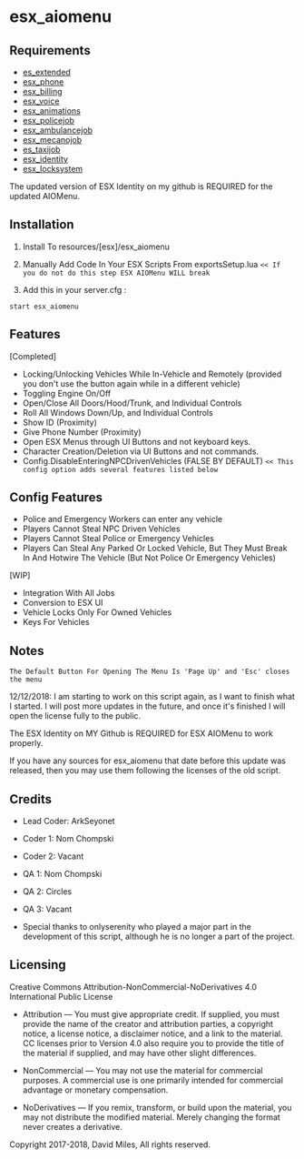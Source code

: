 # esx_aiomenu

## Requirements
* [es_extended](https://github.com/ESX-Org/es_extended)
* [esx_phone](https://github.com/ESX-Org/esx_phone)
* [esx_billing](https://github.com/ESX-Org/esx_billing)
* [esx_voice](https://github.com/ESX-Org/esx_voice)
* [esx_animations](https://github.com/ESX-Org/esx_animations)
* [esx_policejob](https://github.com/ESX-Org/esx_policejob)
* [esx_ambulancejob](https://github.com/ESX-Org/esx_ambulancejob)
* [esx_mecanojob](https://github.com/ESX-Org/esx_mecanojob)
* [es_taxijob](https://github.com/ESX-Org/esx_taxijob)
* [esx_identity](https://github.com/ArkSeyonet/esx_identity)
* [esx_locksystem](https://github.com/ArkSeyonet/esx_locksystem)

The updated version of ESX Identity on my github is REQUIRED for the updated AIOMenu.

## Installation

1) Install To resources/[esx]/esx_aiomenu

2) Manually Add Code In Your ESX Scripts From exportsSetup.lua
`<< If you do not do this step ESX AIOMenu WILL break`

3) Add this in your server.cfg :
```
start esx_aiomenu
```

## Features
[Completed]
* Locking/Unlocking Vehicles While In-Vehicle and Remotely (provided you don't use the button again while in a different vehicle)
* Toggling Engine On/Off
* Open/Close All Doors/Hood/Trunk, and Individual Controls
* Roll All Windows Down/Up, and Individual Controls
* Show ID (Proximity)
* Give Phone Number (Proximity)
* Open ESX Menus through UI Buttons and not keyboard keys.
* Character Creation/Deletion via UI Buttons and not commands.
* Config.DisableEnteringNPCDrivenVehicles (FALSE BY DEFAULT)
`<< This config option adds several features listed below`

## Config Features
* Police and Emergency Workers can enter any vehicle
* Players Cannot Steal NPC Driven Vehicles
* Players Cannot Steal Police or Emergency Vehicles
* Players Can Steal Any Parked Or Locked Vehicle, But They Must Break In And Hotwire The Vehicle (But Not Police Or Emergency Vehicles)

[WIP]
* Integration With All Jobs
* Conversion to ESX UI
* Vehicle Locks Only For Owned Vehicles
* Keys For Vehicles

## Notes
`The Default Button For Opening The Menu Is 'Page Up' and 'Esc' closes the menu`

12/12/2018: I am starting to work on this script again, as I want to finish what I started. I will post more updates in the future, and once it's finished I will open the license fully to the public.

The ESX Identity on MY Github is REQUIRED for ESX AIOMenu to work properly.

If you have any sources for esx_aiomenu that date before this update was released, then you may use them following the licenses of the old script.

## Credits
* Lead Coder: ArkSeyonet
* Coder 1: Nom Chompski
* Coder 2: Vacant
* QA 1: Nom Chompski
* QA 2: Circles
* QA 3: Vacant

* Special thanks to onlyserenity who played a major part in the development of this script, although he is no longer a part of the project.

## Licensing

Creative Commons Attribution-NonCommercial-NoDerivatives 4.0 International Public License

* Attribution — You must give appropriate credit. If supplied, you must provide the name of the creator and attribution parties, a copyright notice, a license notice, a disclaimer notice, and a link to the material. CC licenses prior to Version 4.0 also require you to provide the title of the material if supplied, and may have other slight differences.

* NonCommercial — You may not use the material for commercial purposes. A commercial use is one primarily intended for commercial advantage or monetary compensation.

* NoDerivatives — If you remix, transform, or build upon the material, you may not distribute the modified material. Merely changing the format never creates a derivative.

Copyright 2017-2018, David Miles, All rights reserved.
